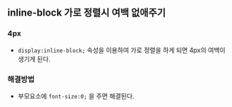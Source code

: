 ## inline-block 가로 정렬시 여백 없애주기
### 4px
- `display:inline-block;` 속성을 이용하여 가로 정렬을 하게 되면 4px의 여백이 생기게 된다.

### 해결방법
- 부모요소에 `font-size:0;` 을 주면 해결된다.
